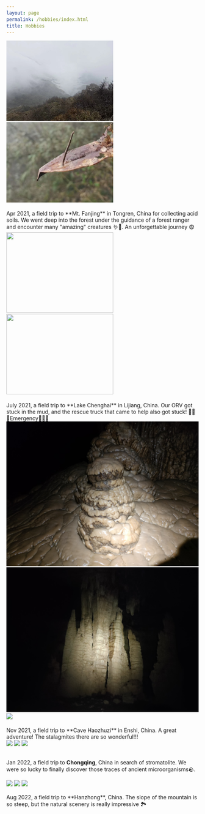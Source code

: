```yaml
---
layout: page
permalink: /hobbies/index.html
title: Hobbies
---
```


<div class="second">
<img src="/images/work/FJS.jpg" width="280" height="210">
<img src="/images/work/FJS1.jpg" width="280" height="210">

</div>
<br>
Apr 2021, a field trip to **Mt. Fanjing** in Tongren, China for collecting acid soils.  We went deep into the forest under the guidance of a forest ranger and encounter many "amazing" creatures 🪱🐍. An unforgettable journey 😨<br>


<div class="second">
<img src="/images/work/ch.jpg" width="280" height="210">
<img src="/images/work/chtrack.jpg" width="280" height="210">
</div>
<br>
July 2021, a field trip to **Lake Chenghai** in Lijiang, China. Our ORV got stuck in the mud, and the rescue truck that came to help also got stuck! 🚨🚨🚨Emergency🚨🚨🚨
<br>

<div class="third">
<img src="/images/work/hzzd.jpg" >
<img src="/images/work/hzzd1.jpg" >
<img src="/images/work/hzzd2.jpg" >

</div>
<br>Nov 2021, a field trip to **Cave Haozhuzi** in Enshi, China. A great adventure! The stalagmites there are so wonderful!!!
<br>

<div class="third">
<img src="/images/work/cq.jpg">
<img src="/images/work/cq1.jpg">
<img src="/images/work/cq2.jpg">

</div>

<br>Jan 2022, a field trip to **Chongqing**, China in search of stromatolite. We were so lucky to finally discover those traces of ancient microorganisms🪨. 
<br>

<div class="third">
<img src="/images/work/hz.jpg">
<img src="/images/work/hz2.jpg">
<img src="/images/work/hz3.jpg">

</div>
<br>Aug 2022, a field trip to **Hanzhong**, China. The slope of the mountain is so steep, but the natural scenery is really impressive 🏞︎ 
